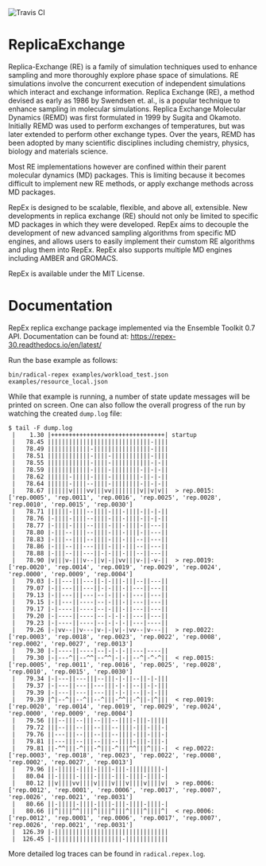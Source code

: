
<img src="https://travis-ci.org/radical-cybertools/radical.repex.svg?branch=master" alt="Travis CI"/>

# ReplicaExchange

Replica-Exchange (RE) is a family of simulation techniques used to enhance
sampling and more thoroughly explore phase space of simulations. RE simulations
involve the concurrent execution of independent simulations which interact and
exchange information. Replica Exchange (RE), a method devised as early as 1986
by Swendsen et. al., is a popular technique to enhance sampling in molecular
simulations. Replica Exchange Molecular Dynamics (REMD) was first formulated in
1999 by Sugita and Okamoto. Initially REMD was used to perform exchanges of
temperatures, but was later extended to perform other exchange types. Over the
years, REMD has been adopted by many scientific disciplines including chemistry,
physics, biology and materials science.

Most RE implementations however are confined within their parent molecular
dynamics (MD) packages. This is limiting because it becomes difficult to
implement new RE methods, or apply exchange methods across MD packages.

RepEx is designed to be scalable, flexible, and above all, extensible. New
developments in replica exchange (RE) should not only be limited to specific MD
packages in which they were developed. RepEx aims to decouple the development of
new advanced sampling algorithms from specific MD engines, and allows users to
easily implement their cumstom RE algorithms and plug them into RepEx. RepEx
also supports multiple MD engines including AMBER and GROMACS.

RepEx is available under the MIT License.


# Documentation

RepEx replica exchange package implemented via the Ensemble Toolkit 0.7 API.
Documentation can be found at: https://repex-30.readthedocs.io/en/latest/



Run the base example as follows:

```
bin/radical-repex examples/workload_test.json examples/resource_local.json
```

While that example is running, a number of state update messages will be printed
on screen.  One can also follow the overall progress of the run by watching the
created `dump.log` file:

```
$ tail -F dump.log
 |    1.30 |++++++++++++++++++++++++++++++++| startup
 |   78.45 |||||||||||||||||||||||||||||-||||
 |   78.49 ||||||||||||-||||||||||||||||-||||
 |   78.51 ||||||||||||-||||-|||||||||||-||||
 |   78.55 ||||||||||||-||||-|||||||||||-|-||
 |   78.59 ||||||||||||-||||-||||||||-||-|-||
 |   78.62 ||||||-|||||-||||-||||||||-||-|-||
 |   78.64 ||||||-||||--||||-||||||||-||-|-||
 |   78.67 ||||||v||||vv|||vv||||||||v||v|v||  > rep.0015: ['rep.0005', 'rep.0011', 'rep.0016', 'rep.0025', 'rep.0028', 'rep.0010', 'rep.0015', 'rep.0030']
 |   78.71 ||||||-||||--||||-|||-||||-||-|-||
 |   78.76 |-||||-||||--||||-|||-||||-||-|-||
 |   78.77 |-||||-||||--||||-|||-||||-||---||
 |   78.80 |-|||--||||--||||-|||-||||-||---||
 |   78.83 |-|||--||||--||||-|||-|||--||---||
 |   78.86 |-|||--|||---||||-|||-|||--||---||
 |   78.88 |-|||--|||---||-|-|||-|||--||---||
 |   78.90 |v|||v-|||v--||v|-||vv|||v-||-v-||  > rep.0019: ['rep.0020', 'rep.0014', 'rep.0019', 'rep.0029', 'rep.0024', 'rep.0000', 'rep.0009', 'rep.0004']
 |   79.03 |-||---|||---||-|-|||-|||--||---||
 |   79.07 |-||---|||---||-|-|||-||---||---||
 |   79.13 |-||---|||---|--|-|||-||---||---||
 |   79.15 |-||---||----|--|-|||-||---||---||
 |   79.17 |-|----||----|--|-|||-||---||---||
 |   79.20 |-|----||----|--|-|-|-||---||---||
 |   79.23 |-|----||----|--|-|-|-||---|----||
 |   79.26 |-|vv--||v---|v-|-|v|-|vv--|v---||  > rep.0022: ['rep.0003', 'rep.0018', 'rep.0023', 'rep.0022', 'rep.0008', 'rep.0002', 'rep.0027', 'rep.0013']
 |   79.30 |-|----||----|--|-|-|-||---|----||
 |   79.30 |-|---^||--^^|--^^|-|-||--^|-^-^||  < rep.0015: ['rep.0005', 'rep.0011', 'rep.0016', 'rep.0025', 'rep.0028', 'rep.0010', 'rep.0015', 'rep.0030']
 |   79.34 |-|---||---|||--|||-|-||--||-|-|||
 |   79.37 |-|---||---||---|||-|-||--||-|-|||
 |   79.39 |-|---||---||---|||-|-||--||-|-|||
 |   79.39 |^|--^||--^||--^|||-^^||-^||-|^|||  < rep.0019: ['rep.0020', 'rep.0014', 'rep.0019', 'rep.0029', 'rep.0024', 'rep.0000', 'rep.0009', 'rep.0004']
 |   79.56 |||--|||--|||--|||--||||-|||-|||||
 |   79.72 |||--|||--|||--|||--||||-|||-|||-|
 |   79.76 ||---|||--|||--|||--||||-|||-|||-|
 |   79.81 ||---|||--|||--|||--||||-|||-|||-|
 |   79.81 ||-^^|||-^|||-^|||-^|||^^|||^|||-|  < rep.0022: ['rep.0003', 'rep.0018', 'rep.0023', 'rep.0022', 'rep.0008', 'rep.0002', 'rep.0027', 'rep.0013']
 |   79.96 ||-|||||-||||-||||-|||-|||||||||-|
 |   80.04 ||-|||||-||||-||||-|||-||||-||||-|
 |   80.12 ||v||||vv||||v||||v|||v||||v||||v|  > rep.0006: ['rep.0012', 'rep.0001', 'rep.0006', 'rep.0017', 'rep.0007', 'rep.0026', 'rep.0021', 'rep.0031']
 |   80.66 ||-|||||-||||-||||-|||-||||-||||-|
 |   80.66 ||^||||^^||||^||||^|||^||||^||||^|  < rep.0006: ['rep.0012', 'rep.0001', 'rep.0006', 'rep.0017', 'rep.0007', 'rep.0026', 'rep.0021', 'rep.0031']
 |  126.39 |-||||||||||||||||||||||||||||||||
 |  126.45 |-|||||||||||||||||||-||||||||||||
 ```

 More detailed log traces can be found in `radical.repex.log`.
